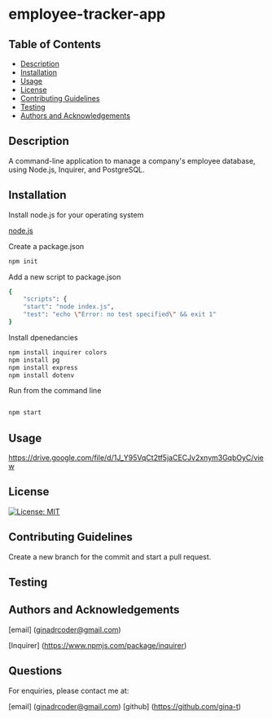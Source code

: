 # employee-tracker-app

## Table of Contents

- [Description](#description)
- [Installation](#installation)
- [Usage](#usage)
- [License](#license)
- [Contributing Guidelines](#contributing-guidelines)
- [Testing](#testing)
- [Authors and Acknowledgements](#authors-and-acknowledgements)
    

## Description

A command-line application to manage a company's employee database, using Node.js, Inquirer, and PostgreSQL.

## Installation

Install node.js for your operating system

[node.js](https://nodejs.org/en/download/package-manager)

Create a package.json

```zsh
npm init 
```

Add a new script to package.json

```zsh
{
    "scripts": {
    "start": "node index.js",
    "test": "echo \"Error: no test specified\" && exit 1"
}
```

Install dpenedancies

```zsh
npm install inquirer colors 
npm install pg
npm install express
npm install dotenv
```

Run from the command line

```zsh

npm start
```

## Usage

https://drive.google.com/file/d/1J_Y95VqCt2tf5jaCECJv2xnym3GqbOyC/view

## License

[![License: MIT](https://img.shields.io/badge/License-MIT-yellow.svg)](https://opensource.org/licenses/MIT)
  
## Contributing Guidelines

Create a new branch for the commit and start a pull request.

## Testing

## Authors and Acknowledgements

[email] (ginadrcoder@gmail.com)

[Inquirer] (https://www.npmjs.com/package/inquirer)

## Questions

For enquiries, please contact me at:

[email] (ginadrcoder@gmail.com)
[github] (https://github.com/gina-t)
